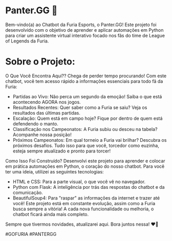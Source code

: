 # Panter.GG 🖤

Bem-vindo(a) ao Chatbot da Furia Esports, o Panter.GG! Este projeto foi desenvolvido com o objetivo de aprender e aplicar automações em Python para criar um assistente virtual interativo focado nos fãs do time de League of Legends da Furia.

# Sobre o Projeto:
O Que Você Encontra Aqui??
Chega de perder tempo procurando! Com este chatbot, você tem acesso rápido a informações essenciais para todo fã da Furia:

- Partidas ao Vivo: Não perca um segundo da emoção! Saiba o que está acontecendo AGORA nos jogos.
- Resultados Recentes: Quer saber como a Furia se saiu? Veja os resultados das últimas partidas.
- Escalação: Quem está em campo hoje? Fique por dentro de quem está defendendo o manto.
- Classificação nos Campeonatos: A Furia subiu ou desceu na tabela? Acompanhe nossa posição!
- Próximos Campeonatos: Em qual torneio a Furia vai brilhar? Descubra os próximos desafios.
Tudo isso para que você, torcedor como euzinha, esteja sempre atualizado e pronto para torcer!

Como Isso Foi Construído?
Desenvolvi este projeto para aprender e colocar em prática automações em Python, o coração do nosso chatbot. Para você ter uma ideia, utilizei as seguintes tecnologias:

- HTML e CSS: Para a parte visual, o que você vê no navegador.
- Python com Flask: A inteligência por trás das respostas do chatbot e da comunicação.
- BeautifulSoup4: Para "raspar" as informações da internet e trazer até você!
Este projeto está em constante evolução, assim como a Furia busca sempre a vitória! A cada nova funcionalidade ou melhoria, o chatbot ficará ainda mais completo.

Sempre que tivermos novidades, atualizarei aqui. Bora juntos nessa! ❤️🐾

#GOFURIA #PANTERGG
